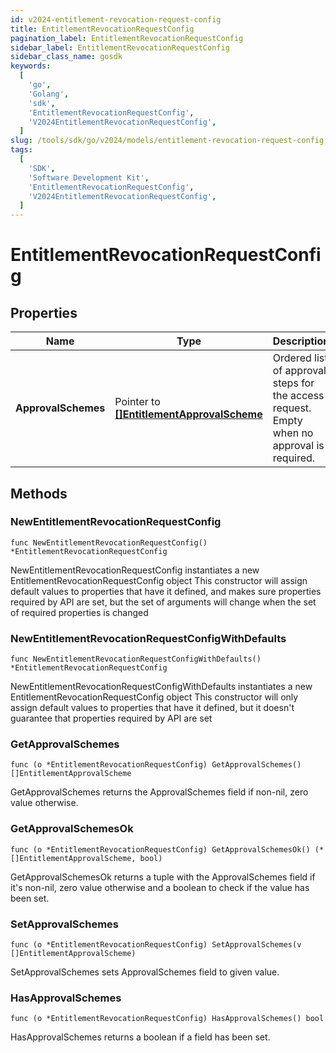 ```yaml
---
id: v2024-entitlement-revocation-request-config
title: EntitlementRevocationRequestConfig
pagination_label: EntitlementRevocationRequestConfig
sidebar_label: EntitlementRevocationRequestConfig
sidebar_class_name: gosdk
keywords:
  [
    'go',
    'Golang',
    'sdk',
    'EntitlementRevocationRequestConfig',
    'V2024EntitlementRevocationRequestConfig',
  ]
slug: /tools/sdk/go/v2024/models/entitlement-revocation-request-config
tags:
  [
    'SDK',
    'Software Development Kit',
    'EntitlementRevocationRequestConfig',
    'V2024EntitlementRevocationRequestConfig',
  ]
---
```


# EntitlementRevocationRequestConfig

## Properties

| Name | Type | Description | Notes |
| --- | --- | --- | --- |
| **ApprovalSchemes** | Pointer to [**[]EntitlementApprovalScheme**](entitlement-approval-scheme) | Ordered list of approval steps for the access request. Empty when no approval is required. | [optional] |

## Methods

### NewEntitlementRevocationRequestConfig

`func NewEntitlementRevocationRequestConfig() *EntitlementRevocationRequestConfig`

NewEntitlementRevocationRequestConfig instantiates a new EntitlementRevocationRequestConfig object This constructor will assign default values to properties that have it defined, and makes sure properties required by API are set, but the set of arguments will change when the set of required properties is changed

### NewEntitlementRevocationRequestConfigWithDefaults

`func NewEntitlementRevocationRequestConfigWithDefaults() *EntitlementRevocationRequestConfig`

NewEntitlementRevocationRequestConfigWithDefaults instantiates a new EntitlementRevocationRequestConfig object This constructor will only assign default values to properties that have it defined, but it doesn't guarantee that properties required by API are set

### GetApprovalSchemes

`func (o *EntitlementRevocationRequestConfig) GetApprovalSchemes() []EntitlementApprovalScheme`

GetApprovalSchemes returns the ApprovalSchemes field if non-nil, zero value otherwise.

### GetApprovalSchemesOk

`func (o *EntitlementRevocationRequestConfig) GetApprovalSchemesOk() (*[]EntitlementApprovalScheme, bool)`

GetApprovalSchemesOk returns a tuple with the ApprovalSchemes field if it's non-nil, zero value otherwise and a boolean to check if the value has been set.

### SetApprovalSchemes

`func (o *EntitlementRevocationRequestConfig) SetApprovalSchemes(v []EntitlementApprovalScheme)`

SetApprovalSchemes sets ApprovalSchemes field to given value.

### HasApprovalSchemes

`func (o *EntitlementRevocationRequestConfig) HasApprovalSchemes() bool`

HasApprovalSchemes returns a boolean if a field has been set.
